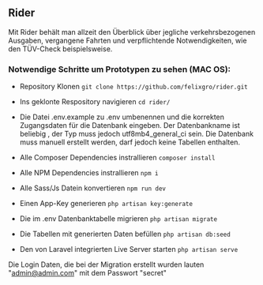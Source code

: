 ## Rider

Mit Rider behält man allzeit den Überblick über jegliche verkehrsbezogenen Ausgaben, vergangene Fahrten und verpflichtende Notwendigkeiten, wie den TÜV-Check beispielsweise.

### Notwendige Schritte um Prototypen zu sehen (MAC OS):

- Repository Klonen
`git clone https://github.com/felixgro/rider.git`

- Ins geklonte Respository navigieren
`cd rider/`

- Die Datei .env.example zu .env umbenennen und die korrekten Zugangsdaten für die Datenbank eingeben. Der Datenbankname ist beliebig , der Typ muss jedoch utf8mb4_general_ci sein. Die Datenbank muss manuell erstellt werden, darf jedoch keine Tabellen enthalten.

- Alle Composer Dependencies instrallieren
`composer install`

- Alle NPM Dependencies instrallieren
`npm i`

- Alle Sass/Js Datein konvertieren
`npm run dev`

- Einen App-Key generieren
`php artisan key:generate`

- Die im .env Datenbanktabelle migrieren
`php artisan migrate`

- Die Tabellen mit generierten Daten befüllen
`php artisan db:seed`

- Den von Laravel integrierten Live Server starten
`php artisan serve`

Die Login Daten, die bei der Migration erstellt wurden lauten "admin@admin.com" mit dem Passwort "secret"
